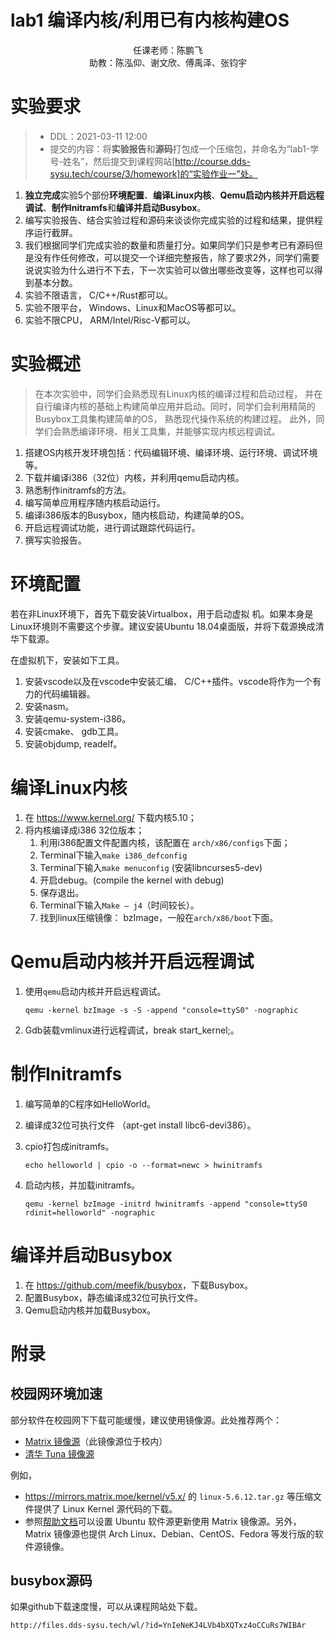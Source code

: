 # lab1 编译内核/利用已有内核构建OS  

<center>
    任课老师：陈鹏飞
<br>    
    助教：陈泓仰、谢文欣、傅禹泽、张钧宇
</center>

# 实验要求

> + DDL：2021-03-11 12:00
> + 提交的内容：将**实验报告**和**源码**打包成一个压缩包，并命名为“lab1-学号-姓名”，然后提交到课程网站[http://course.dds-sysu.tech/course/3/homework]的“实验作业一”处。

1. **独立完成**实验5个部份**环境配置**、**编译Linux内核**、**Qemu启动内核并开启远程调试**、**制作Initramfs**和**编译并启动Busybox**。
2. 编写实验报告、结合实验过程和源码来谈谈你完成实验的过程和结果，提供程序运行截屏。
3. 我们根据同学们完成实验的数量和质量打分。如果同学们只是参考已有源码但是没有作任何修改，可以提交一个详细完整报告，除了要求2外，同学们需要说说实验为什么进行不下去，下一次实验可以做出哪些改变等，这样也可以得到基本分数。
4. 实验不限语言， C/C++/Rust都可以。
5. 实验不限平台， Windows、Linux和MacOS等都可以。
6. 实验不限CPU， ARM/Intel/Risc-V都可以。

# 实验概述

> 在本次实验中，同学们会熟悉现有Linux内核的编译过程和启动过程， 并在自行编译内核的基础上构建简单应用并启动。同时，同学们会利用精简的Busybox工具集构建简单的OS， 熟悉现代操作系统的构建过程。 此外，同学们会熟悉编译环境、相关工具集，并能够实现内核远程调试。

1. 搭建OS内核开发环境包括：代码编辑环境、编译环境、运行环境、调试环境等。
2. 下载并编译i386（32位）内核，并利用qemu启动内核。
3. 熟悉制作initramfs的方法。
4. 编写简单应用程序随内核启动运行。
5. 编译i386版本的Busybox，随内核启动，构建简单的OS。
6. 开启远程调试功能，进行调试跟踪代码运行。
7. 撰写实验报告。

# 环境配置

若在非Linux环境下，首先下载安装Virtualbox，用于启动虚拟
机。如果本身是Linux环境则不需要这个步骤。建议安装Ubuntu 18.04桌面版，并将下载源换成清华下载源。

在虚拟机下，安装如下工具。

1. 安装vscode以及在vscode中安装汇编、 C/C++插件。vscode将作为一个有力的代码编辑器。
2. 安装nasm。
3. 安装qemu-system-i386。
4. 安装cmake、 gdb工具。
5. 安装objdump, readelf。

# 编译Linux内核

1. 在 <https://www.kernel.org/> 下载内核5.10；
2. 将内核编译成i386 32位版本；
   1. 利用i386配置文件配置内核，该配置在
      `arch/x86/configs`下面；
   2. Terminal下输入`make i386_defconfig`
   3. Terminal下输入`make menuconfig` (安装libncurses5-dev)
   4. 开启debug。(compile the kernel with debug)
   5. 保存退出。
   6. Terminal下输入`Make – j4`（时间较长）。
   7. 找到linux压缩镜像： bzImage，一般在`arch/x86/boot`下面。

# Qemu启动内核并开启远程调试  

1. 使用`qemu`启动内核并开启远程调试。

   ```shell
   qemu -kernel bzImage -s -S -append "console=ttyS0" -nographic
   ```

2. Gdb装载vmlinux进行远程调试，break start_kernel;。

# 制作Initramfs  

1. 编写简单的C程序如HelloWorld。

2. 编译成32位可执行文件 （apt-get install libc6-devi386）。

3. cpio打包成initramfs。

   ```shell
   echo helloworld | cpio -o --format=newc > hwinitramfs
   ```

4. 启动内核，并加载initramfs。

   ```shell
   qemu -kernel bzImage -initrd hwinitramfs -append "console=ttyS0 rdinit=helloworld" -nographic  
   ```

# 编译并启动Busybox  

1. 在 <https://github.com/meefik/busybox>，下载Busybox。
2. 配置Busybox，静态编译成32位可执行文件。
3. Qemu启动内核并加载Busybox。

# 附录

## 校园网环境加速

部分软件在校园网下下载可能缓慢，建议使用镜像源。此处推荐两个：

- [Matrix 镜像源](https://mirrors.matrix.moe)（此镜像源位于校内）
- [清华 Tuna 镜像源](https://mirrors.tuna.tsinghua.edu.cn)

例如，

- <https://mirrors.matrix.moe/kernel/v5.x/> 的 `linux-5.6.12.tar.gz` 等压缩文件提供了 Linux Kernel 源代码的下载。
- 参照[帮助文档](https://mirrors.matrix.moe/docs/ubuntu)可以设置 Ubuntu 软件源更新使用 Matrix 镜像源。另外，Matrix 镜像源也提供 Arch Linux、Debian、CentOS、Fedora 等发行版的软件源镜像。

## busybox源码

如果github下载速度慢，可以从课程网站处下载。

```
http://files.dds-sysu.tech/wl/?id=YnIeNeKJ4LVb4bXQTxz4oCCuRs7WIBAr
```

